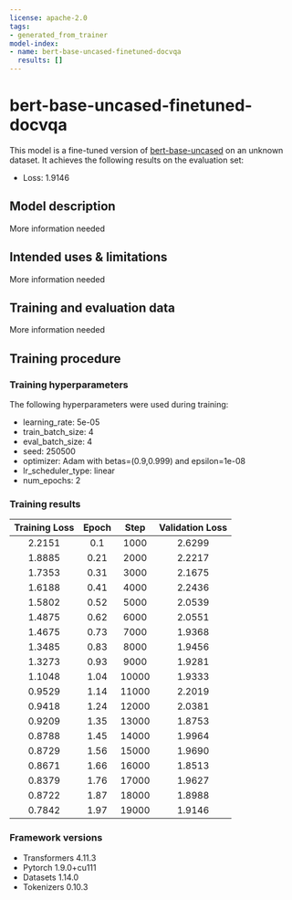 ```yaml
---
license: apache-2.0
tags:
- generated_from_trainer
model-index:
- name: bert-base-uncased-finetuned-docvqa
  results: []
---
```


<!-- This model card has been generated automatically according to the information the Trainer had access to. You
should probably proofread and complete it, then remove this comment. -->

# bert-base-uncased-finetuned-docvqa

This model is a fine-tuned version of [bert-base-uncased](https://huggingface.co/bert-base-uncased) on an unknown dataset.
It achieves the following results on the evaluation set:
- Loss: 1.9146

## Model description

More information needed

## Intended uses & limitations

More information needed

## Training and evaluation data

More information needed

## Training procedure

### Training hyperparameters

The following hyperparameters were used during training:
- learning_rate: 5e-05
- train_batch_size: 4
- eval_batch_size: 4
- seed: 250500
- optimizer: Adam with betas=(0.9,0.999) and epsilon=1e-08
- lr_scheduler_type: linear
- num_epochs: 2

### Training results

| Training Loss | Epoch | Step  | Validation Loss |
|:-------------:|:-----:|:-----:|:---------------:|
| 2.2151        | 0.1   | 1000  | 2.6299          |
| 1.8885        | 0.21  | 2000  | 2.2217          |
| 1.7353        | 0.31  | 3000  | 2.1675          |
| 1.6188        | 0.41  | 4000  | 2.2436          |
| 1.5802        | 0.52  | 5000  | 2.0539          |
| 1.4875        | 0.62  | 6000  | 2.0551          |
| 1.4675        | 0.73  | 7000  | 1.9368          |
| 1.3485        | 0.83  | 8000  | 1.9456          |
| 1.3273        | 0.93  | 9000  | 1.9281          |
| 1.1048        | 1.04  | 10000 | 1.9333          |
| 0.9529        | 1.14  | 11000 | 2.2019          |
| 0.9418        | 1.24  | 12000 | 2.0381          |
| 0.9209        | 1.35  | 13000 | 1.8753          |
| 0.8788        | 1.45  | 14000 | 1.9964          |
| 0.8729        | 1.56  | 15000 | 1.9690          |
| 0.8671        | 1.66  | 16000 | 1.8513          |
| 0.8379        | 1.76  | 17000 | 1.9627          |
| 0.8722        | 1.87  | 18000 | 1.8988          |
| 0.7842        | 1.97  | 19000 | 1.9146          |


### Framework versions

- Transformers 4.11.3
- Pytorch 1.9.0+cu111
- Datasets 1.14.0
- Tokenizers 0.10.3
